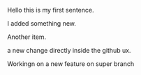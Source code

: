 Hello this is my first sentence.

I added something new.

Another item.

a new change directly inside the github ux.


Workingn on  a new feature on super branch

